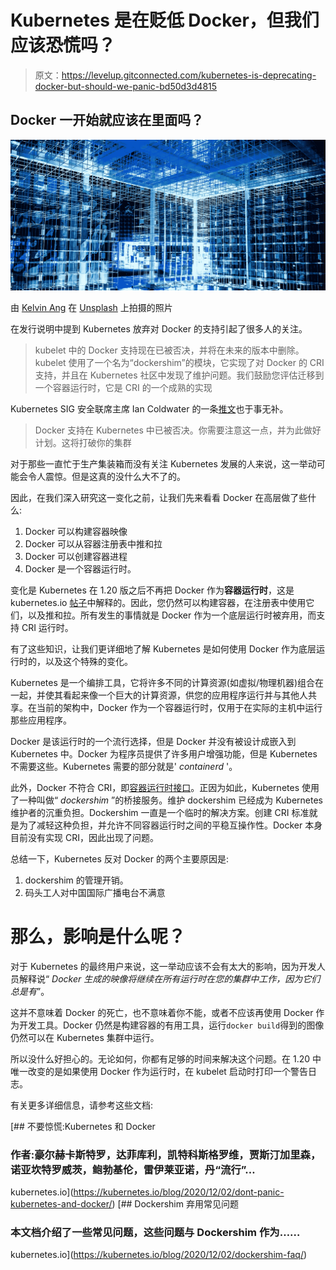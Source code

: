 # Kubernetes 是在贬低 Docker，但我们应该恐慌吗？

> 原文：<https://levelup.gitconnected.com/kubernetes-is-deprecating-docker-but-should-we-panic-bd50d3d4815>

## Docker 一开始就应该在里面吗？

![](img/f4844787f4ba1b613fa29426f7f087c5.png)

由 [Kelvin Ang](https://unsplash.com/@kelvin1987?utm_source=unsplash&utm_medium=referral&utm_content=creditCopyText) 在 [Unsplash](https://unsplash.com/s/photos/server?utm_source=unsplash&utm_medium=referral&utm_content=creditCopyText) 上拍摄的照片

在发行说明中提到 Kubernetes 放弃对 Docker 的支持引起了很多人的关注。

> kubelet 中的 Docker 支持现在已被否决，并将在未来的版本中删除。kubelet 使用了一个名为“dockershim”的模块，它实现了对 Docker 的 CRI 支持，并且在 Kubernetes 社区中发现了维护问题。我们鼓励您评估迁移到一个容器运行时，它是 CRI 的一个成熟的实现

Kubernetes SIG 安全联席主席 Ian Coldwater 的一条[推文](https://twitter.com/IanColdwater/status/1334149283449352200)也于事无补。

> Docker 支持在 Kubernetes 中已被否决。你需要注意这一点，并为此做好计划。这将打破你的集群

对于那些一直忙于生产集装箱而没有关注 Kubernetes 发展的人来说，这一举动可能会令人震惊。但是这真的没什么大不了的。

因此，在我们深入研究这一变化之前，让我们先来看看 Docker 在高层做了些什么:

1.  Docker 可以构建容器映像
2.  Docker 可以从容器注册表中推和拉
3.  Docker 可以创建容器进程
4.  Docker 是一个容器运行时。

变化是 Kubernetes 在 1.20 版之后不再把 Docker 作为**容器运行时**，这是 kubernetes.io [帖子](https://kubernetes.io/blog/2020/12/02/dont-panic-kubernetes-and-docker/)中解释的。因此，您仍然可以构建容器，在注册表中使用它们，以及推和拉。所有发生的事情就是 Docker 作为一个底层运行时被弃用，而支持 CRI 运行时。

有了这些知识，让我们更详细地了解 Kubernetes 是如何使用 Docker 作为底层运行时的，以及这个特殊的变化。

Kubernetes 是一个编排工具，它将许多不同的计算资源(如虚拟/物理机器)组合在一起，并使其看起来像一个巨大的计算资源，供您的应用程序运行并与其他人共享。在当前的架构中，Docker 作为一个容器运行时，仅用于在实际的主机中运行那些应用程序。

Docker 是该运行时的一个流行选择，但是 Docker 并没有被设计成嵌入到 Kubernetes 中。Docker 为程序员提供了许多用户增强功能，但是 Kubernetes 不需要这些。Kubernetes 需要的部分就是' *containerd* '。

此外，Docker 不符合 CRI，即[容器运行时接口](https://kubernetes.io/blog/2016/12/container-runtime-interface-cri-in-kubernetes/)。正因为如此，Kubernetes 使用了一种叫做“ *dockershim* ”的桥接服务。维护 dockershim 已经成为 Kubernetes 维护者的沉重负担。Dockershim 一直是一个临时的解决方案。创建 CRI 标准就是为了减轻这种负担，并允许不同容器运行时之间的平稳互操作性。Docker 本身目前没有实现 CRI，因此出现了问题。

总结一下，Kubernetes 反对 Docker 的两个主要原因是:

1.  dockershim 的管理开销。
2.  码头工人对中国国际广播电台不满意

# 那么，影响是什么呢？

对于 Kubernetes 的最终用户来说，这一举动应该不会有太大的影响，因为开发人员解释说“ *Docker 生成的映像将继续在所有运行时在您的集群中工作，因为它们总是有*”。

这并不意味着 Docker 的死亡，也不意味着你不能，或者不应该再使用 Docker 作为开发工具。Docker 仍然是构建容器的有用工具，运行`docker build`得到的图像仍然可以在 Kubernetes 集群中运行。

所以没什么好担心的。无论如何，你都有足够的时间来解决这个问题。在 1.20 中唯一改变的是如果使用 Docker 作为运行时，在 kubelet 启动时打印一个警告日志。

有关更多详细信息，请参考这些文档:

[](https://kubernetes.io/blog/2020/12/02/dont-panic-kubernetes-and-docker/) [## 不要惊慌:Kubernetes 和 Docker

### 作者:豪尔赫卡斯特罗，达菲库利，凯特科斯格罗维，贾斯汀加里森，诺亚坎特罗威茨，鲍勃基伦，雷伊莱亚诺，丹“流行”…

kubernetes.io](https://kubernetes.io/blog/2020/12/02/dont-panic-kubernetes-and-docker/) [](https://kubernetes.io/blog/2020/12/02/dockershim-faq/) [## Dockershim 弃用常见问题

### 本文档介绍了一些常见问题，这些问题与 Dockershim 作为……

kubernetes.io](https://kubernetes.io/blog/2020/12/02/dockershim-faq/)